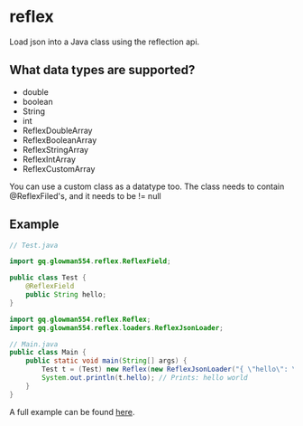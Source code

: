 # reflex

Load json into a Java class using the reflection api.

## What data types are supported?

- double
- boolean
- String
- int
- ReflexDoubleArray
- ReflexBooleanArray
- ReflexStringArray
- ReflexIntArray
- ReflexCustomArray

You can use a custom class as a datatype too. The class needs to contain @ReflexFiled's, and it needs to be != null

## Example

```java
// Test.java

import gq.glowman554.reflex.ReflexField;

public class Test { 
    @ReflexField
    public String hello;
}
```

```java
import gq.glowman554.reflex.Reflex;
import gq.glowman554.reflex.loaders.ReflexJsonLoader;

// Main.java
public class Main {
    public static void main(String[] args) {
        Test t = (Test) new Reflex(new ReflexJsonLoader("{ \"hello\": \"hello world\"}")).load(new Test());
        System.out.println(t.hello); // Prints: hello world
    }
}
```

A full example can be found [here](https://github.com/Glowman554/reflex/blob/main/src/test/java/Test.java).